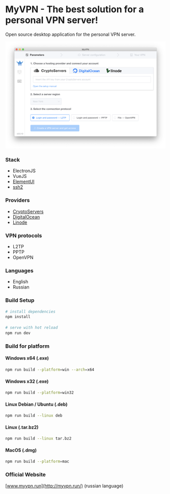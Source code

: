 # MyVPN - The best solution for a personal VPN server!

Open source desktop application for the personal VPN server.

![Screenshot](preview.png)

### Stack

* ElectronJS
* VueJS
* [ElementUI](https://element.eleme.io/)
* [ssh2](https://github.com/mscdex/ssh2)

### Providers

* [CryptoServers](https://cryptoservers.net/)
* [DigitalOcean](https://www.digitalocean.com/)
* [Linode](https://linode.com/)


### VPN protocols

* L2TP
* PPTP
* OpenVPN

### Languages

* English
* Russian

### Build Setup

``` bash
# install dependencies
npm install

# serve with hot reload
npm run dev

```

### Build for platform

#### Windows x64 (.exe)

``` bash
npm run build --platform=win --arch=x64
```

#### Windows x32 (.exe)

``` bash
npm run build --platform=win32
```

#### Linux Debian / Ubuntu (.deb)

``` bash
npm run build --linux deb
```

#### Linux (.tar.bz2)

``` bash
npm run build --linux tar.bz2
```

#### MacOS (.dmg)

``` bash
npm run build --platform=mac
```

### Official Website

[www.myvpn.run](http://myvpn.run/) (russian language)
